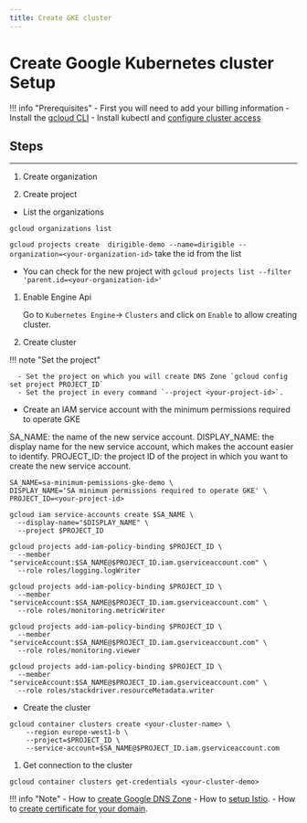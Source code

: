 ```yaml
---
title: Create GKE cluster
---
```


Create Google Kubernetes cluster Setup
===

!!! info "Prerequisites"
    - First you will need to add your billing information
    - Install the [gcloud CLI](https://cloud.google.com/sdk/docs/install)
    - Install kubectl and [configure cluster access](https://cloud.google.com/kubernetes-engine/docs/how-to/cluster-access-for-kubectl#default_cluster_kubectl)

## Steps
---

1. Create organization

1. Create project

* List the organizations

`gcloud organizations list`

`gcloud projects create  dirigible-demo --name=dirigible --organization=<your-organization-id>` take the id from the list

* You can check for the new project with `gcloud projects list --filter 'parent.id=<your-organization-id>'`

1. Enable Engine Api

    Go to `Kubernetes Engine`-> `Clusters` and click on `Enable` to allow creating cluster.

1. Create cluster

  !!! note "Set the project"

      - Set the project on which you will create DNS Zone `gcloud config set project PROJECT_ID`
      - Set the project in every command `--project <your-project-id>`.

* Create an IAM service account with the minimum permissions required to operate GKE

SA_NAME: the name of the new service account.
DISPLAY_NAME: the display name for the new service account, which makes the account easier to identify.
PROJECT_ID: the project ID of the project in which you want to create the new service account.
```
SA_NAME=sa-minimum-pemissions-gke-demo \
DISPLAY_NAME='SA minimum permissions required to operate GKE' \
PROJECT_ID=<your-project-id>
```

```
gcloud iam service-accounts create $SA_NAME \
  --display-name="$DISPLAY_NAME" \
  --project $PROJECT_ID

gcloud projects add-iam-policy-binding $PROJECT_ID \
  --member "serviceAccount:$SA_NAME@$PROJECT_ID.iam.gserviceaccount.com" \
  --role roles/logging.logWriter

gcloud projects add-iam-policy-binding $PROJECT_ID \
  --member "serviceAccount:$SA_NAME@$PROJECT_ID.iam.gserviceaccount.com" \
  --role roles/monitoring.metricWriter

gcloud projects add-iam-policy-binding $PROJECT_ID \
  --member "serviceAccount:$SA_NAME@$PROJECT_ID.iam.gserviceaccount.com" \
  --role roles/monitoring.viewer

gcloud projects add-iam-policy-binding $PROJECT_ID \
  --member "serviceAccount:$SA_NAME@$PROJECT_ID.iam.gserviceaccount.com" \
  --role roles/stackdriver.resourceMetadata.writer
```

* Create the cluster

```
gcloud container clusters create <your-cluster-name> \
    --region europe-west1-b \
    --project=$PROJECT_ID \
    --service-account=$SA_NAME@$PROJECT_ID.iam.gserviceaccount.com
```

1. Get connection to the cluster

`gcloud container clusters get-credentials <your-cluster-demo>`

!!! info "Note"
    - How to [create Google DNS Zone](addons/google-dns-zone.md) 
    - How to [setup Istio](addons/istio.md).
    - How to [create certificate for your domain](addons/letsencrypt.md).